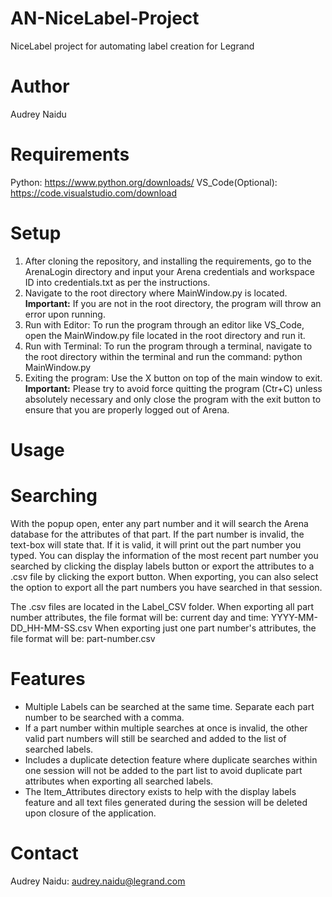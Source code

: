 # AN-NiceLabel-Project
NiceLabel project for automating label creation for Legrand

# Author
Audrey Naidu

# Requirements
Python: https://www.python.org/downloads/
VS_Code(Optional): https://code.visualstudio.com/download

# Setup
1. After cloning the repository, and installing the requirements, go to the ArenaLogin directory and input your Arena credentials and workspace ID into credentials.txt as per the instructions.
2. Navigate to the root directory where MainWindow.py is located. 
   **Important:** If you are not in the root directory, the program will throw an error upon running.
3. Run with Editor: To run the program through an editor like VS_Code, open the MainWindow.py file located in the root directory and run it. 
3. Run with Terminal: To run the program through a terminal, navigate to the root directory within the terminal and run the command: python MainWindow.py
4. Exiting the program: Use the X button on top of the main window to exit.
   **Important:** Please try to avoid force quitting the program (Ctr+C) unless absolutely necessary and only close the program with the exit button to ensure that you are properly logged out of Arena.

# Usage
# Searching
With the popup open, enter any part number and it will search the Arena database for the attributes of that part. If the part number is invalid, the text-box will state that. If it is valid, it will print out the part number you typed. You can display the information of the most recent part number you searched by clicking the display labels button or export the attributes to a .csv file by clicking the export button. When exporting, you can also select the option to export all the part numbers you have searched in that session. 

The .csv files are located in the Label_CSV folder.
When exporting all part number attributes, the file format will be:
  current day and time: YYYY-MM-DD_HH-MM-SS.csv
When exporting just one part number's attributes, the file format will be:
  part-number.csv

# Features
- Multiple Labels can be searched at the same time. Separate each part number to be searched with a comma.
- If a part number within multiple searches at once is invalid, the other valid part numbers will still be searched and added to the list of searched labels.
- Includes a duplicate detection feature where duplicate searches within one session will not be added to the part list to avoid duplicate part attributes when exporting all searched labels.
- The Item_Attributes directory exists to help with the display labels feature and all text files generated during the session will be deleted upon closure of the application.

# Contact
Audrey Naidu: audrey.naidu@legrand.com

